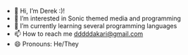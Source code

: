 - 👋 Hi, I’m Derek :)!
- 👀 I’m interested in Sonic themed media and programming
- 🌱 I’m currently learning several programming languages
- 📫 How to reach me dddddakari@gmail.com
- 😄 Pronouns: He/They
